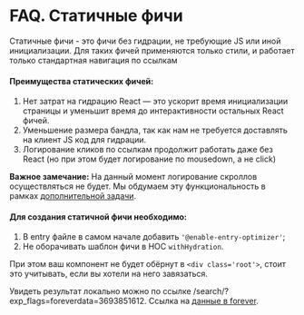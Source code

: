# FAQ. Статичные фичи

Статичные фичи - это фичи без гидрации, не требующие JS или иной инициализации.
Для таких фичей применяются только стили, и работает только стандартная навигация по ссылкам

#### Преимущества статических фичей:
1. Нет затрат на гидрацию React — это ускорит время инициализации страницы и уменьшит время до интерактивности остальных React фичей.
2. Уменьшение размера бандла, так как нам не требуется доставлять на клиент JS код для гидрации.
3. Логирование кликов по ссылкам продолжит работать даже без React (но при этом будет логирование по mousedown, а не click)

**Важное замечание:**
На данный момент логирование скроллов осуществляться не будет.
Мы обдумаем эту функциональность в рамках [дополнительной задачи](https://st.yandex-team.ru/SERP-96824).

#### Для создания статичной фичи необходимо:
1. В entry файле в самом начале добавить `'@enable-entry-optimizer'`;
2. Не оборачивать шаблон фичи в HOC `withHydration`.

При этом ваш компонент не будет обёрнут в `<div class='root'>`, стоит это учитывать, если вы хотели на него завязаться.

Увидеть результат локально можно по ссылке /search/?exp_flags=foreverdata=3693851612.
Ссылка на [данные в forever](https://forever.si.yandex-team.ru/demo/add?project=SERP&hash=3693851612).
